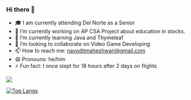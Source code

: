 ### Hi there 👋

- 🎓 I am currently attending Del Norte as a Senior
- 🔭 I’m currently working on AP CSA Project about education in stocks.
- 🌱 I’m currently learning Java and Thymeleaf
- 👯 I’m looking to collaborate on Video Game Developing
- 📫 How to reach me: navoditmaheshwari@gmail.com
- 😄 Pronouns: he/him
- ⚡ Fun fact: I once slept for 18 hours after 2 days on flights

<img src= "https://github-readme-stats.vercel.app/api?username=Navodit1603&&show_icons=true&title_color=ffffff&icon_color=bb2acf&text_color=daf7dc&bg_color=151515">

[![Top Langs](https://github-readme-stats.vercel.app/api/top-langs/?username=Navodit1603)](https://github.com/Navodit1603/github-readme-stats)
